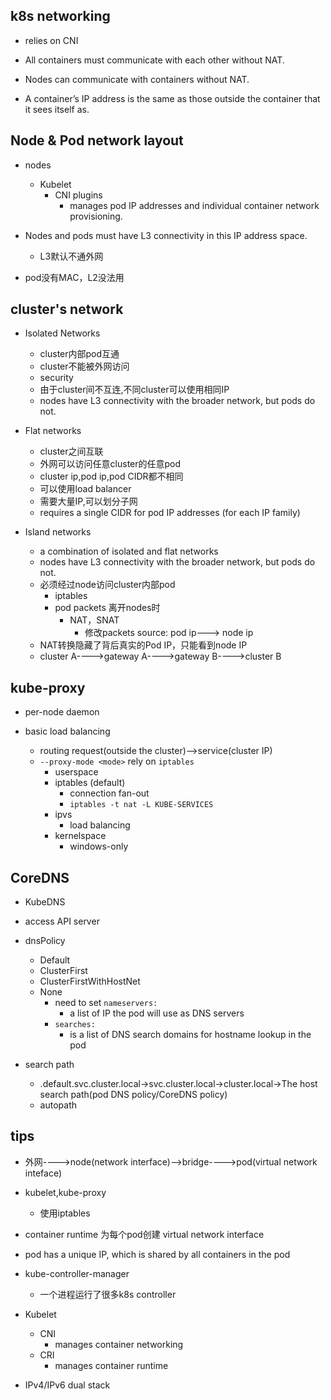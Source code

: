 ## k8s networking


+ relies on CNI

+ All containers must communicate with each other without NAT.

+ Nodes can communicate with containers without NAT.

+ A container’s IP address is the same as those outside the container that it sees itself as.



## Node & Pod  network layout

+ nodes
    + Kubelet
        + CNI plugins
            + manages pod IP addresses and individual container network provisioning.

+ Nodes and pods must have L3 connectivity in this IP address space.
    + L3默认不通外网

+ pod没有MAC，L2没法用

## cluster's network
+ Isolated Networks
    + cluster内部pod互通
    + cluster不能被外网访问
    + security
    + 由于cluster间不互连,不同cluster可以使用相同IP
    + nodes have L3 connectivity with the broader network, but pods do not.

+ Flat networks
    + cluster之间互联
    + 外网可以访问任意cluster的任意pod
    + cluster ip,pod ip,pod CIDR都不相同
    + 可以使用load balancer
    + 需要大量IP,可以划分子网
    + requires a single CIDR for pod IP addresses (for each IP family)

+ Island networks
    + a combination of isolated and flat networks
    + nodes have L3 connectivity with the broader network, but pods do not.
    + 必须经过node访问cluster内部pod
        + iptables
        + pod packets 离开nodes时
            + NAT，SNAT
                + 修改packets source:  pod ip---> node ip
    + NAT转换隐藏了背后真实的Pod IP，只能看到node IP
    + cluster A---->gateway A---->gateway B---->cluster B


## kube-proxy

+ per-node daemon

+ basic load balancing
    + routing request(outside the cluster)-->service(cluster IP)
    + `--proxy-mode <mode>` rely on `iptables`
        + userspace
        + iptables (default)
            + connection fan-out
            + `iptables -t nat -L KUBE-SERVICES`
        + ipvs
            + load balancing
        + kernelspace
            + windows-only

## CoreDNS

+ KubeDNS
+ access API server
+ dnsPolicy
    + Default
    + ClusterFirst
    + ClusterFirstWithHostNet
    + None
        + need to set `nameservers:`
            + a list of IP the pod will use as DNS servers
        + `searches:`
            +  is a list of DNS search domains for hostname lookup in the pod

+ search path
    + <service>.default.svc.cluster.local->svc.cluster.local->cluster.local->The host search path(pod DNS policy/CoreDNS policy)
    + autopath
## tips

+ 外网---->node(network interface)-->bridge---->pod(virtual network inteface)

+ kubelet,kube-proxy
    + 使用iptables

+ container runtime 为每个pod创建 virtual network interface

+ pod has a unique IP, which is shared by all containers in the pod

+ kube-controller-manager
    + 一个进程运行了很多k8s controller

+ Kubelet
    + CNI
        + manages container networking 
    + CRI
        + manages container runtime 

+ IPv4/IPv6 dual stack
